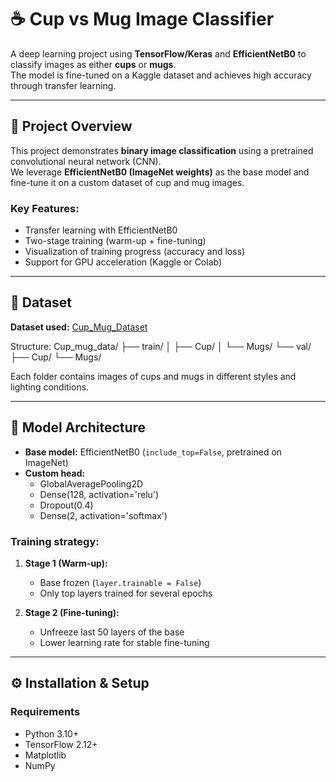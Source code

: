 # ☕ Cup vs Mug Image Classifier

A deep learning project using **TensorFlow/Keras** and **EfficientNetB0** to classify images as either **cups** or **mugs**.  
The model is fine-tuned on a Kaggle dataset and achieves high accuracy through transfer learning.

---

## 🚀 Project Overview

This project demonstrates **binary image classification** using a pretrained convolutional neural network (CNN).  
We leverage **EfficientNetB0 (ImageNet weights)** as the base model and fine-tune it on a custom dataset of cup and mug images.

### Key Features:
- Transfer learning with EfficientNetB0  
- Two-stage training (warm-up + fine-tuning)  
- Visualization of training progress (accuracy and loss)  
- Support for GPU acceleration (Kaggle or Colab)  

---

## 📂 Dataset

**Dataset used:** [Cup_Mug_Dataset](https://www.kaggle.com/datasets)  

Structure:
Cup_mug_data/
├── train/
│ ├── Cup/
│ └── Mugs/
└── val/
├── Cup/
└── Mugs/



Each folder contains images of cups and mugs in different styles and lighting conditions.

---

## 🧠 Model Architecture

- **Base model:** EfficientNetB0 (`include_top=False`, pretrained on ImageNet)
- **Custom head:**
  - GlobalAveragePooling2D  
  - Dense(128, activation='relu')  
  - Dropout(0.4)  
  - Dense(2, activation='softmax')  

### Training strategy:
1. **Stage 1 (Warm-up):**  
   - Base frozen (`layer.trainable = False`)  
   - Only top layers trained for several epochs  

2. **Stage 2 (Fine-tuning):**  
   - Unfreeze last 50 layers of the base  
   - Lower learning rate for stable fine-tuning  

---

## ⚙️ Installation & Setup

### Requirements
- Python 3.10+
- TensorFlow 2.12+
- Matplotlib
- NumPy



